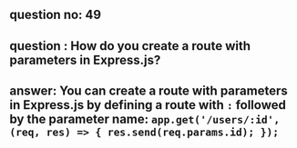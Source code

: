 
      
## question no: 49

## question : How do you create a route with parameters in Express.js?

## answer: You can create a route with parameters in Express.js by defining a route with `:` followed by the parameter name: `app.get('/users/:id', (req, res) => { res.send(req.params.id); });`
      